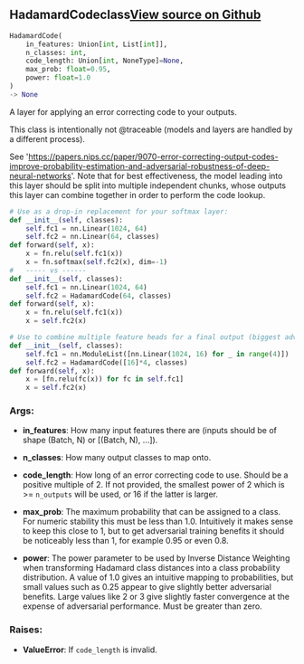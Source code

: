 ## HadamardCode<span class="tag">class</span><a class="sourcelink" href=https://github.com/fastestimator/fastestimator/blob/r1.2/fastestimator/layers/pytorch/hadamard.py/#L25-L131>View source on Github</a>
```python
HadamardCode(
	in_features: Union[int, List[int]],
	n_classes: int,
	code_length: Union[int, NoneType]=None,
	max_prob: float=0.95,
	power: float=1.0
)
-> None
```
A layer for applying an error correcting code to your outputs.

This class is intentionally not @traceable (models and layers are handled by a different process).

See 'https://papers.nips.cc/paper/9070-error-correcting-output-codes-improve-probability-estimation-and-adversarial-robustness-of-deep-neural-networks'. Note that for best effectiveness, the model leading into this layer should be
split into multiple independent chunks, whose outputs this layer can combine together in order to perform the code
lookup.

```python
# Use as a drop-in replacement for your softmax layer:
def __init__(self, classes):
    self.fc1 = nn.Linear(1024, 64)
    self.fc2 = nn.Linear(64, classes)
def forward(self, x):
    x = fn.relu(self.fc1(x))
    x = fn.softmax(self.fc2(x), dim=-1)
#   ----- vs ------
def __init__(self, classes):
    self.fc1 = nn.Linear(1024, 64)
    self.fc2 = HadamardCode(64, classes)
def forward(self, x):
    x = fn.relu(self.fc1(x))
    x = self.fc2(x)
```

```python
# Use to combine multiple feature heads for a final output (biggest adversarial hardening benefit):
def __init__(self, classes):
    self.fc1 = nn.ModuleList([nn.Linear(1024, 16) for _ in range(4)])
    self.fc2 = HadamardCode([16]*4, classes)
def forward(self, x):
    x = [fn.relu(fc(x)) for fc in self.fc1]
    x = self.fc2(x)
```


<h3>Args:</h3>


* **in_features**: How many input features there are (inputs should be of shape (Batch, N) or [(Batch, N), ...]).

* **n_classes**: How many output classes to map onto.

* **code_length**: How long of an error correcting code to use. Should be a positive multiple of 2. If not provided, the smallest power of 2 which is >= `n_outputs` will be used, or 16 if the latter is larger.

* **max_prob**: The maximum probability that can be assigned to a class. For numeric stability this must be less than 1.0. Intuitively it makes sense to keep this close to 1, but to get adversarial training benefits it should be noticeably less than 1, for example 0.95 or even 0.8.

* **power**: The power parameter to be used by Inverse Distance Weighting when transforming Hadamard class distances into a class probability distribution. A value of 1.0 gives an intuitive mapping to probabilities, but small values such as 0.25 appear to give slightly better adversarial benefits. Large values like 2 or 3 give slightly faster convergence at the expense of adversarial performance. Must be greater than zero. 

<h3>Raises:</h3>


* **ValueError**: If `code_length` is invalid.

